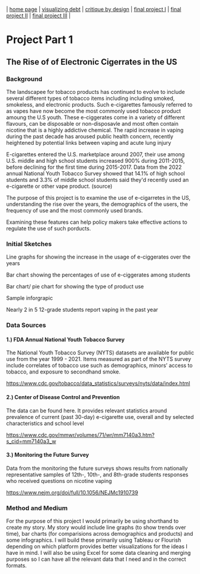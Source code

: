 | [home page](https://cmustudent.github.io/tswd-portfolio-templates/) | [visualizing debt](visualizing-government-debt) | [critique by design](critique-by-design) | [final project I](final-project-part-one) | [final project II](final-project-part-two) | [final project III](final-project-part-three) |

# Project Part 1 

## The Rise of of Electronic Cigerrates in the US

### Background

The landscapee for tobacco products has continued to evolve to include several different types of tobacco items including including smoked, smokeless, and electronic products. Such e-cigarettes famously referred to as vapes have now become the most commonly used tobacco product amoung the U.S youth. These e-ciggerates come in a variety of different flavours, can be disposable or non-disposavle and most often contain nicotine that is a highly addictive chemical. The rapid increase in vaping during the past decade has aroused public health concern, recently heightened by potential links between vaping and acute lung injury

E-cigarettes entered the U.S. marketplace around 2007, their use among U.S. middle and high school students increased 900% during 2011-2015, before declining for the first time during 2015-2017. Data from the 2022 annual National Youth Tobacco Survey showed that 14.1% of high school students and 3.3% of middle school students said they'd recently used an e-cigarette or other vape product. (source)

The purpose of this project is to examine the use of e-cigarretes in the US, understanding the rise over the years, the demographics of the users, the frequency of use and the most commonly used brands. 

Examining these features can help policy makers take effective actions to regulate the use of such porducts. 

### Initial Sketches 

Line graphs for showing the increase in the usage of e-ciggerates over the years 


Bar chart showing the percentages of use of e-ciggerates among students 



Bar chart/ pie chart for showing the type of product use 


Sample inforgrapic 

Nearly 2 in 5 12-grade students report vaping in the past year 

### Data Sources

#### 1.) FDA Annual National Youth Tobacco Survey

The National Youth Tobacco Survey (NYTS) datasets are available for public use from the year 1999 - 2021. Items measured as part of the NYTS survey include correlates of tobacco use such as demographics, minors’ access to tobacco, and exposure to secondhand smoke. 

https://www.cdc.gov/tobacco/data_statistics/surveys/nyts/data/index.html

#### 2.) Center of Disease Control and Prevention 

The data can be found here. It provides relevant statistics around prevalence of current (past 30-day) e-cigarette use, overall and by selected characteristics and school level

https://www.cdc.gov/mmwr/volumes/71/wr/mm7140a3.htm?s_cid=mm7140a3_w

#### 3.) Monitoring the Future Survey
Data from the monitoring the future surveys shows results from nationally representative samples of 12th-, 10th-, and 8th-grade students responses who received questions on nicotine vaping

https://www.nejm.org/doi/full/10.1056/NEJMc1910739


### Method and Medium 

For the purpose of this project I would primarily be using shorthand to create my story. My story would include line graphs (to show trends over time), bar charts (for comparisions across demographics and products) and some infographics. I will build these primarily using Tableau or Flourish depending on which platform provides better visualizations for the ideas I have in mind. I will also be using Excel for some data cleaning and merging purposes so I can have all the relevant data that I need and in the correct formats. 
